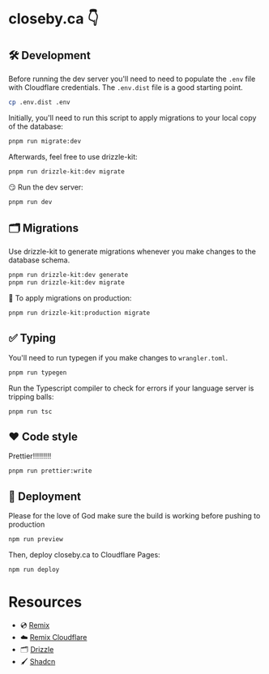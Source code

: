 # closeby.ca 👇

## 🛠️ Development

Before running the dev server you'll need to need to populate the `.env` file with Cloudflare credentials.
The `.env.dist` file is a good starting point.
```sh
cp .env.dist .env
```

Initially, you'll need to run this script to apply migrations to your local copy of the database:
```sh
pnpm run migrate:dev
```
Afterwards, feel free to use drizzle-kit:
```sh
pnpm run drizzle-kit:dev migrate
```

😏 Run the dev server:

```sh
pnpm run dev
```

## 🗂️ Migrations

Use drizzle-kit to generate migrations whenever you make changes to the database schema.
```sh
pnpm run drizzle-kit:dev generate
pnpm run drizzle-kit:dev migrate
```

👹 To apply migrations on production:
```sh
pnpm run drizzle-kit:production migrate
```

## ✅ Typing

You'll need to run typegen if you make changes to `wrangler.toml`.
```sh
pnpm run typegen
```

Run the Typescript compiler to check for errors if your language server is tripping balls:
```sh
pnpm run tsc
```

## ❤️ Code style

Prettier!!!!!!!!!
```sh
pnpm run prettier:write
```

## 🚀 Deployment

Please for the love of God make sure the build is working before pushing to production
```sh
npm run preview
```

Then, deploy closeby.ca to Cloudflare Pages:

```sh
npm run deploy
```


# Resources

- 💿 [Remix](https://remix.run/docs)
- ☁️ [Remix Cloudflare](https://remix.run/guides/vite#cloudflare)
- 🗂️ [Drizzle](https://drizzle.team/docs)
- 🖌️ [Shadcn](https://ui.shadcn.com/docs)